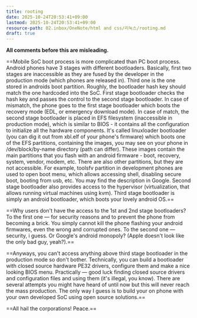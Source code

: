 ```yaml
---
title: rooting
date: 2025-10-24T20:53:41+09:00
lastmod: 2025-10-24T20:53:41+09:00
resource-path: 02.inbox/OneNote/html and css/리눅스/rooting.md
draft: true
---
```

**All comments before this are misleading.**

==Mobile SoC boot process is more complicated than PC boot process. Android phones have 3 stages with different bootloaders. Basically, first two stages are inaccessible as they are fused by the developer in the production mode (which phones are released in). Third one is the one stored in androids boot partition. Roughly, the bootloader hash key should match the one hardcoded into the SoC. First stage bootloader checks the hash key and passes the control to the second stage bootloader. In case of mismatch, the phone goes to the first stage bootloader which boots the recovery mode (EDL, or emergency download mode). In case of match, the second stage bootloader is placed in EFS filesystem (inaccessible in production mode), which is similar to BIOS - it contains all the configuration to initialize all the hardware components. It's called linuxloader bootloader (you can dig it out from xbl.elf of your phone's firmware) which boots one of the EFS partitions, containing the images, you may see on your phone in /dev/block/by-name directory (path can differ). These images contain the main partitions that you flash with an android firmware - boot, recovery, system, vendor, modem, etc. There are also other partitions, but they are not accessible. For example, toolsfv partition in development phones are used to open boot menu, which allows accessing shell, disabling secure boot, booting from usb, etc. You may find the description in Google. Second stage bootloader also provides access to the hypervisor (virtualization, that allows running virtual machines using kvm). Third stage bootloader is simply an android bootloader, which boots your lovely android OS.==

==Why users don't have the access to the 1st and 2nd stage bootloaders? To the first one — for security reasons and to prevent the phone from becoming a brick. You simply cannot kill the phone flashing your android firmwares, even the wrong and corrupted ones. To the second one — security, i guess. Or Google's android monopoly? (Apple doesn't look like the only bad guy, yeah?).==

==Anyways, you can't access anything above third stage bootloader in the production mode so don't bother. Technically, you can build a bootloader with closed source hardware PE32 drivers, configure them and make a nice looking BIOS menu. Practically — good luck finding closed source drivers and configuration files and using them (it's illegal, you know). There are several attempts you might have heard of until now but this will never reach the mass production. The only way I guess is to build your on phone with your own developed SoC using open source solutions.==

==All hail the corporations! Peace.==